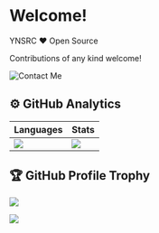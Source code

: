 # Welcome!

YNSRC ❤️ Open Source

Contributions of any kind welcome!

![Contact Me](https://img.shields.io/badge/contact_me-%79%6e%73%72%63_%41%54_%68%6f%74%6d%61%69%6c%2e%63%6f%6d-blue?&style=for-the-badge&logo=%67%6d%61%69%6c)

## ⚙️ GitHub Analytics
| Languages                                                                                                                                                                                | Stats                                                                                                               |
|------------------------------------------------------------------------------------------------------------------------------------------------------------------------------------------|---------------------------------------------------------------------------------------------------------------------|
| ![](https://github-readme-stats.vercel.app/api/top-langs/?username=ynsrc&theme=dark&hide_border=true&include_all_commits=true&count_private=true&layout=compact&hide=Jupyter%20Notebook) | ![](https://github-readme-stats.vercel.app/api?username=ynsrc&theme=dark&hide_border=true&include_all_commits=true) |


## 🏆 GitHub Profile Trophy
![](https://github-profile-trophy.vercel.app/?username=ynsrc&column=8&theme=darkhub&no-frame=true&no-bg=true)


![](https://komarev.com/ghpvc/?username=ynsrc&color=blue&abbreviated=true)
